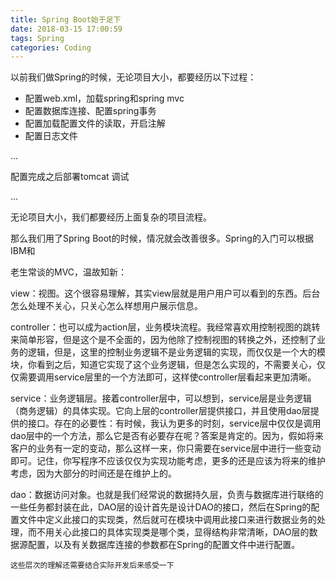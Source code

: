 ```yaml
---
title: Spring Boot始于足下
date: 2018-03-15 17:00:59
tags: Spring
categories: Coding
---
```


以前我们做Spring的时候，无论项目大小，都要经历以下过程：

- 配置web.xml，加载spring和spring mvc
- 配置数据库连接、配置spring事务
- 配置加载配置文件的读取，开启注解
- 配置日志文件

...

配置完成之后部署tomcat 调试

...

无论项目大小，我们都要经历上面复杂的项目流程。

那么我们用了Spring Boot的时候，情况就会改善很多。Spring的入门可以根据IBM和

老生常谈的MVC，温故知新：

view：视图。这个很容易理解，其实view层就是用户用户可以看到的东西。后台怎么处理不关心，只关心怎么样想用户展示信息。

 controller：也可以成为action层，业务模块流程。我经常喜欢用控制视图的跳转来简单形容，但是这个是不全面的，因为他除了控制视图的转换之外，还控制了业务的逻辑，但是，这里的控制业务逻辑不是业务逻辑的实现，而仅仅是一个大的模块，你看到之后，知道它实现了这个业务逻辑，但是怎么实现的，不需要关心，仅仅需要调用service层里的一个方法即可，这样使controller层看起来更加清晰。

service：业务逻辑层。接着controller层中，可以想到，service层是业务逻辑（商务逻辑）的具体实现。它向上层的controller层提供接口，并且使用dao层提供的接口。存在的必要性：有时候，我认为更多的时刻，service层中仅仅是调用dao层中的一个方法，那么它是否有必要存在呢？答案是肯定的。因为，假如将来客户的业务有一定的变动，那么这样一来，你只需要在service层中进行一些变动即可。记住，你写程序不应该仅仅为实现功能考虑，更多的还是应该为将来的维护考虑，因为大部分的时间还是在维护上的。

dao：数据访问对象。也就是我们经常说的数据持久层，负责与数据库进行联络的一些任务都封装在此，DAO层的设计首先是设计DAO的接口，然后在Spring的配置文件中定义此接口的实现类，然后就可在模块中调用此接口来进行数据业务的处理，而不用关心此接口的具体实现类是哪个类，显得结构非常清晰，DAO层的数据源配置，以及有关数据库连接的参数都在Spring的配置文件中进行配置。 

```这些层次的理解还需要结合实际开发后来感受一下```






